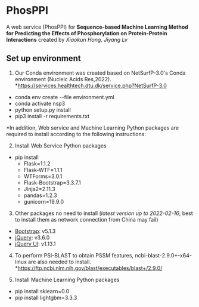# PhosPPI
A web service (PhosPPI) for **Sequence-based Machine Learning Method for Predicting the Effects of Phosphorylation on Protein-Protein Interactions** created by *Xiaokun Hong, Jiyang Lv*

## Set up environment

1. Our Conda environment was created based on NetSurfP-3.0's Conda environment (Nucleic Acids Res,2022).
*https://services.healthtech.dtu.dk/service.php?NetSurfP-3.0
  * conda env create --file environment.yml
  * conda activate nsp3
  * python setup.py install
  * pip3 install -r requirements.txt

*In addition, Web service and Machine Learning Python packages are required to install according to the following instructions:

2. Install Web Service Python packages
* pip install 
  * Flask=1.1.2
  * Flask-WTF=1.1.1
  * WTForms=3.0.1
  * Flask-Bootstrap=3.3.7.1
  * Jinja2=2.11.3
  * pandas=1.2.3
  * gunicorn=19.9.0
		
		
3. Other packages no need to install (*latest version up to 2022-02-16*; best to install them as network connection from China may fail)
  * [Bootstrap](https://getbootstrap.com/): v5.1.3
  * [jQuery](https://jquery.com/): v3.6.0
  * [jQuery UI](https://jqueryui.com/): v1.13.1

4. To perform PSI-BLAST to obtain PSSM features, ncbi-blast-2.9.0+-x64-linux are also needed to install.
*https://ftp.ncbi.nlm.nih.gov/blast/executables/blast+/2.9.0/

5. Install Machine Learning Python packages
* pip install sklearn=0.0
* pip install lightgbm=3.3.3



